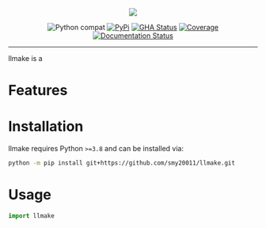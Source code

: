 <div align="center">
  <img src="https://raw.githubusercontent.com/smy20011/llmake/main/assets/logo_200w.png">
</div>

<div align="center">

![Python compat](https://img.shields.io/badge/%3E=python-3.8-blue.svg)
[![PyPi](https://img.shields.io/pypi/v/llmake.svg)](https://pypi.python.org/pypi/llmake)
[![GHA Status](https://github.com/smy20011/llmake/actions/workflows/tests.yaml/badge.svg?branch=main)](https://github.com/smy20011/llmake/actions?query=workflow%3Atests)
[![Coverage](https://codecov.io/github/smy20011/llmake/coverage.svg?branch=main)](https://codecov.io/github/smy20011/llmake?branch=main)
[![Documentation Status](https://readthedocs.org/projects/llmake/badge/?version=latest)](https://llmake.readthedocs.io/en/latest/?badge=latest)

</div>

---

llmake is a

# Features

# Installation
llmake requires Python `>=3.8` and can be installed via:

```bash
python -m pip install git+https://github.com/smy20011/llmake.git
```

# Usage

```python
import llmake
```
